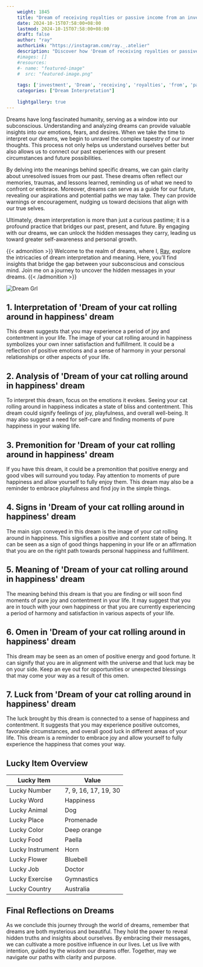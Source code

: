 ```yaml
---
    weight: 1845
    title: "Dream of receiving royalties or passive income from an investment."  # Assuming 'title' column exists
    date: 2024-10-15T07:58:00+08:00
    lastmod: 2024-10-15T07:58:00+08:00
    draft: false
    author: "ray"
    authorLink: "https://instagram.com/ray._.atelier"
    description: "Discover how 'Dream of receiving royalties or passive income from an investment.' can interpret your future and uncover its significant meanings in your life."
    #images: []
    #resources:
    #- name: "featured-image"
    #  src: "featured-image.png"
    
    tags: ['investment', 'Dream', 'receiving', 'royalties', 'from', 'passive', 'income', 'an']
    categories: ["Dream Interpretation"]
    
    lightgallery: true
---
```

    
Dreams have long fascinated humanity, serving as a window into our subconscious. Understanding and analyzing dreams can provide valuable insights into our emotions, fears, and desires. When we take the time to interpret our dreams, we begin to unravel the complex tapestry of our inner thoughts. This process not only helps us understand ourselves better but also allows us to connect our past experiences with our present circumstances and future possibilities.

By delving into the meanings behind specific dreams, we can gain clarity about unresolved issues from our past. These dreams often reflect our memories, traumas, and lessons learned, reminding us of what we need to confront or embrace. Moreover, dreams can serve as a guide for our future, revealing our aspirations and potential paths we may take. They can provide warnings or encouragement, nudging us toward decisions that align with our true selves.

Ultimately, dream interpretation is more than just a curious pastime; it is a profound practice that bridges our past, present, and future. By engaging with our dreams, we can unlock the hidden messages they carry, leading us toward greater self-awareness and personal growth.

{{< admonition >}}
Welcome to the realm of dreams, where I, [Ray](https://instagram.com/ray._.atelier), explore the intricacies of dream interpretation and meaning. Here, you’ll find insights that bridge the gap between your subconscious and conscious mind. Join me on a journey to uncover the hidden messages in your dreams.
{{< /admonition >}}

![Dream Grl](https://cdn.pixabay.com/photo/2017/11/02/03/35/gothic-2910057_1280.jpg "Dream Grl")

## 1. Interpretation of 'Dream of your cat rolling around in happiness' dream

This dream suggests that you may experience a period of joy and contentment in your life. The image of your cat rolling around in happiness symbolizes your own inner satisfaction and fulfillment. It could be a reflection of positive emotions and a sense of harmony in your personal relationships or other aspects of your life.

## 2. Analysis of 'Dream of your cat rolling around in happiness' dream

To interpret this dream, focus on the emotions it evokes. Seeing your cat rolling around in happiness indicates a state of bliss and contentment. This dream could signify feelings of joy, playfulness, and overall well-being. It may also suggest a need for self-care and finding moments of pure happiness in your waking life.

## 3. Premonition for 'Dream of your cat rolling around in happiness' dream

If you have this dream, it could be a premonition that positive energy and good vibes will surround you today. Pay attention to moments of pure happiness and allow yourself to fully enjoy them. This dream may also be a reminder to embrace playfulness and find joy in the simple things.

## 4. Signs in 'Dream of your cat rolling around in happiness' dream

The main sign conveyed in this dream is the image of your cat rolling around in happiness. This signifies a positive and content state of being. It can be seen as a sign of good things happening in your life or an affirmation that you are on the right path towards personal happiness and fulfillment.

## 5. Meaning of 'Dream of your cat rolling around in happiness' dream

The meaning behind this dream is that you are finding or will soon find moments of pure joy and contentment in your life. It may suggest that you are in touch with your own happiness or that you are currently experiencing a period of harmony and satisfaction in various aspects of your life.

## 6. Omen in 'Dream of your cat rolling around in happiness' dream

This dream may be seen as an omen of positive energy and good fortune. It can signify that you are in alignment with the universe and that luck may be on your side. Keep an eye out for opportunities or unexpected blessings that may come your way as a result of this omen.

## 7. Luck from 'Dream of your cat rolling around in happiness' dream

The luck brought by this dream is connected to a sense of happiness and contentment. It suggests that you may experience positive outcomes, favorable circumstances, and overall good luck in different areas of your life. This dream is a reminder to embrace joy and allow yourself to fully experience the happiness that comes your way.

## Lucky Item Overview
| Lucky Item          | Value              |
|---------------|--------------------|
| Lucky Number        | 7, 9, 16, 17, 19, 30  |
| Lucky Word          | Happiness |
| Lucky Animal        | Dog |
| Lucky Place         | Promenade     |
| Lucky Color         | Deep orange     |
| Lucky Food          | Paella      |
| Lucky Instrument    | Horn |
| Lucky Flower        | Bluebell    |
| Lucky Job           | Doctor       |
| Lucky Exercise      | Gymnastics  |
| Lucky Country       | Australia    |


##  Final Reflections on Dreams

As we conclude this journey through the world of dreams, remember that dreams are both mysterious and beautiful. They hold the power to reveal hidden truths and insights about ourselves. By embracing their messages, we can cultivate a more positive influence in our lives. Let us live with intention, guided by the wisdom our dreams offer. Together, may we navigate our paths with clarity and purpose.
